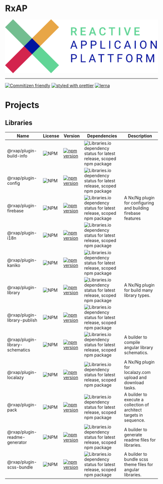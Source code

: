 RxAP
===

![](logo.png)

---

[![Commitizen friendly](https://img.shields.io/badge/commitizen-friendly-brightgreen.svg)](http://commitizen.github.io/cz-cli/)
[![styled with prettier](https://img.shields.io/badge/styled_with-prettier-ff69b4.svg?style=flat-square)](https://github.com/prettier/prettier)
[![lerna](https://img.shields.io/badge/maintained%20with-lerna-cc00ff.svg)](https://lerna.js.org/)

> 

# Projects

## Libraries

Name | License | Version | Dependencies | Description
--- | --- | --- | --- | ---
@rxap/plugin-build-info | ![NPM](https://img.shields.io/npm/l/@rxap/plugin-build-info?style=flat-square) | [![npm version](https://img.shields.io/npm/v/@rxap/plugin-build-info?style=flat-square)](https://www.npmjs.com/package/@rxap/plugin-build-info) | ![Libraries.io dependency status for latest release, scoped npm package](https://img.shields.io/librariesio/release/npm/@rxap/plugin-build-info) | 
@rxap/plugin-config | ![NPM](https://img.shields.io/npm/l/@rxap/plugin-config?style=flat-square) | [![npm version](https://img.shields.io/npm/v/@rxap/plugin-config?style=flat-square)](https://www.npmjs.com/package/@rxap/plugin-config) | ![Libraries.io dependency status for latest release, scoped npm package](https://img.shields.io/librariesio/release/npm/@rxap/plugin-config) | 
@rxap/plugin-firebase | ![NPM](https://img.shields.io/npm/l/@rxap/plugin-firebase?style=flat-square) | [![npm version](https://img.shields.io/npm/v/@rxap/plugin-firebase?style=flat-square)](https://www.npmjs.com/package/@rxap/plugin-firebase) | ![Libraries.io dependency status for latest release, scoped npm package](https://img.shields.io/librariesio/release/npm/@rxap/plugin-firebase) | A Nx/Ng plugin for configuring and building firebase features
@rxap/plugin-i18n | ![NPM](https://img.shields.io/npm/l/@rxap/plugin-i18n?style=flat-square) | [![npm version](https://img.shields.io/npm/v/@rxap/plugin-i18n?style=flat-square)](https://www.npmjs.com/package/@rxap/plugin-i18n) | ![Libraries.io dependency status for latest release, scoped npm package](https://img.shields.io/librariesio/release/npm/@rxap/plugin-i18n) | 
@rxap/plugin-kaniko | ![NPM](https://img.shields.io/npm/l/@rxap/plugin-kaniko?style=flat-square) | [![npm version](https://img.shields.io/npm/v/@rxap/plugin-kaniko?style=flat-square)](https://www.npmjs.com/package/@rxap/plugin-kaniko) | ![Libraries.io dependency status for latest release, scoped npm package](https://img.shields.io/librariesio/release/npm/@rxap/plugin-kaniko) | 
@rxap/plugin-library | ![NPM](https://img.shields.io/npm/l/@rxap/plugin-library?style=flat-square) | [![npm version](https://img.shields.io/npm/v/@rxap/plugin-library?style=flat-square)](https://www.npmjs.com/package/@rxap/plugin-library) | ![Libraries.io dependency status for latest release, scoped npm package](https://img.shields.io/librariesio/release/npm/@rxap/plugin-library) | A Nx/Ng plugin for build many library types.
@rxap/plugin-library-publish | ![NPM](https://img.shields.io/npm/l/@rxap/plugin-library-publish?style=flat-square) | [![npm version](https://img.shields.io/npm/v/@rxap/plugin-library-publish?style=flat-square)](https://www.npmjs.com/package/@rxap/plugin-library-publish) | ![Libraries.io dependency status for latest release, scoped npm package](https://img.shields.io/librariesio/release/npm/@rxap/plugin-library-publish) | 
@rxap/plugin-library-schematics | ![NPM](https://img.shields.io/npm/l/@rxap/plugin-library-schematics?style=flat-square) | [![npm version](https://img.shields.io/npm/v/@rxap/plugin-library-schematics?style=flat-square)](https://www.npmjs.com/package/@rxap/plugin-library-schematics) | ![Libraries.io dependency status for latest release, scoped npm package](https://img.shields.io/librariesio/release/npm/@rxap/plugin-library-schematics) | A builder to compile angular library schematics.
@rxap/plugin-localazy | ![NPM](https://img.shields.io/npm/l/@rxap/plugin-localazy?style=flat-square) | [![npm version](https://img.shields.io/npm/v/@rxap/plugin-localazy?style=flat-square)](https://www.npmjs.com/package/@rxap/plugin-localazy) | ![Libraries.io dependency status for latest release, scoped npm package](https://img.shields.io/librariesio/release/npm/@rxap/plugin-localazy) | A Nx/Ng plugin for localazy.com upload and download tasks.
@rxap/plugin-pack | ![NPM](https://img.shields.io/npm/l/@rxap/plugin-pack?style=flat-square) | [![npm version](https://img.shields.io/npm/v/@rxap/plugin-pack?style=flat-square)](https://www.npmjs.com/package/@rxap/plugin-pack) | ![Libraries.io dependency status for latest release, scoped npm package](https://img.shields.io/librariesio/release/npm/@rxap/plugin-pack) | A builder to execute a collection of architect targets in sequence.
@rxap/plugin-readme-generator | ![NPM](https://img.shields.io/npm/l/@rxap/plugin-readme-generator?style=flat-square) | [![npm version](https://img.shields.io/npm/v/@rxap/plugin-readme-generator?style=flat-square)](https://www.npmjs.com/package/@rxap/plugin-readme-generator) | ![Libraries.io dependency status for latest release, scoped npm package](https://img.shields.io/librariesio/release/npm/@rxap/plugin-readme-generator) | A builder to generate readme files for libraries.
@rxap/plugin-scss-bundle | ![NPM](https://img.shields.io/npm/l/@rxap/plugin-scss-bundle?style=flat-square) | [![npm version](https://img.shields.io/npm/v/@rxap/plugin-scss-bundle?style=flat-square)](https://www.npmjs.com/package/@rxap/plugin-scss-bundle) | ![Libraries.io dependency status for latest release, scoped npm package](https://img.shields.io/librariesio/release/npm/@rxap/plugin-scss-bundle) | A builder to bundle scss theme files for angular libraries.

